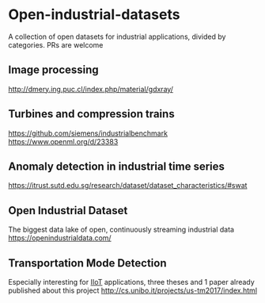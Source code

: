 # Open-industrial-datasets
A collection of open datasets for industrial applications, divided by categories. PRs are welcome

## Image processing
http://dmery.ing.puc.cl/index.php/material/gdxray/

## Turbines and compression trains
https://github.com/siemens/industrialbenchmark
https://www.openml.org/d/23383

## Anomaly detection in industrial time series
https://itrust.sutd.edu.sg/research/dataset/dataset_characteristics/#swat

## Open Industrial Dataset
The biggest data lake of open, continuously streaming industrial data
https://openindustrialdata.com/

## Transportation Mode Detection
Especially interesting for [IIoT](https://en.wikipedia.org/wiki/Industrial_Internet_of_Things) applications, three theses and 1 paper already published about this project
http://cs.unibo.it/projects/us-tm2017/index.html


